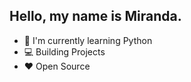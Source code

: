 ## Hello, my name is Miranda.

- 🐍 I'm currently learning Python
- 💻 Building Projects
- ❤ Open Source
